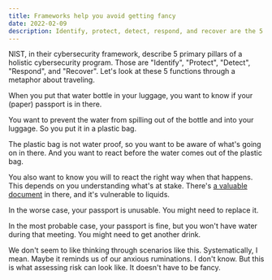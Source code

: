 ```yaml
---
title: Frameworks help you avoid getting fancy
date: 2022-02-09
description: Identify, protect, detect, respond, and recover are the 5 primary pillars of a holistic cybersecurity program.
---
```


NIST, in their cybersecurity framework, describe 5 primary pillars of a holistic cybersecurity program. Those are "Identify", "Protect", "Detect", "Respond", and "Recover". Let's look at these 5 functions through a metaphor about traveling.

When you put that water bottle in your luggage, you want to know if your (paper) passport is in there.

You want to prevent the water from spilling out of the bottle and into your luggage. So you put it in a plastic bag. 

The plastic bag is not water proof, so you want to be aware of what's going on in there. And you want to react before the water comes out of the plastic bag.

You also want to know you will to react the right way when that happens. This depends on you understanding what's at stake. There's [a valuable document](/blog/should-you-keep-an-inventory) in there, and it's vulnerable to liquids.

In the worse case, your passport is unusable. You might need to replace it. 

In the most probable case, your passport is fine, but you won't have water during that meeting. You might need to get another drink.

We don't seem to like thinking through scenarios like this. Systematically, I mean. Maybe it reminds us of our anxious ruminations. I don't know. But this is what assessing risk can look like. It doesn't have to be fancy.
